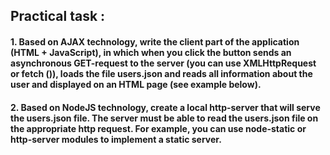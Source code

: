 ## Practical task :

#### 1. Based on AJAX technology, write the client part of the application (HTML + JavaScript), in which when you click the button sends an asynchronous GET-request to the server (you can use XMLHttpRequest or fetch ()), loads the file users.json and reads all information about the user and displayed on an HTML page (see example below).

#### 2. Based on NodeJS technology, create a local http-server that will serve the users.json file. The server must be able to read the users.json file on the appropriate http request. For example, you can use node-static or http-server modules to implement a static server.
